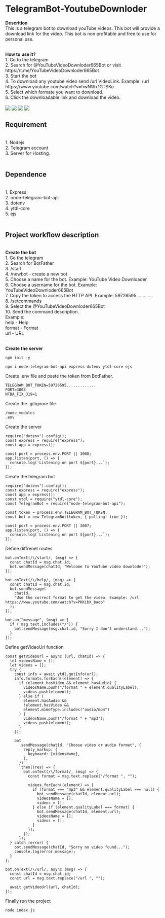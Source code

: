 # TelegramBot-YoutubeDownloder

<b>Descrition</b><br>
This is a telegram bot to download youTube videos. This bot will provide a download link for the video. This bot is non profitable and free to use for personal use.

<br>
<b>How to use it?</b><br>
1. Go to the telegram<br>
2. Search for @YouTubeVideoDownloder665Bot or visit https://t.me/YouTubeVideoDownloder665Bot<br>
3. Start the bot<br>
4. To download any youtube video send /url VideoLink. Example: /url https://www.youtube.com/watch?v=hwNWx1GTSKo<br>
5. Select which formate you want to download.<br>
6. Click the downloadable link and download the video.<br>
<br>
<img src="https://github.com/Tasluf665/TelegramBot-YoutubeDownloder/blob/master/Project%20Images/Screenshot%20from%202022-12-26%2021-18-13.png">
<img src="https://github.com/Tasluf665/TelegramBot-YoutubeDownloder/blob/master/Project%20Images/Screenshot%20from%202022-12-26%2021-19-41.png">
<img src="https://github.com/Tasluf665/TelegramBot-YoutubeDownloder/blob/master/Project%20Images/Screenshot%20from%202022-12-26%2021-19-55.png">
<img src="https://github.com/Tasluf665/TelegramBot-YoutubeDownloder/blob/master/Project%20Images/Screenshot%20from%202022-12-26%2021-20-07.png">

<br>
<h2>Requirement</h2><br>
1. Nodejs<br>
2. Telegram account<br>
3. Server for Hosting.<br>
<br>
<h2>Dependence</h2><br>
1. Express<br>
2. node-telegram-bot-api<br>
3. dotenv<br>
4. ytdl-core<br>
5. ejs<br>
<br>

<h2>Project workflow description</h2><br>
<b>Create the bot</b><br> 
1. Go the telegram<br>
2. Search for BotFather<br>
3. /start<br>
4. /newbot - create a new bot<br>
5. Choose a name for the bot. Example: YouTube Video Downloader<br>
6. Choose a username for the bot. Example: YouTubeVideoDownloder665Bot<br>
7. Copy the token to access the HTTP API. Example: 59726595.............<br>
8. /setcommands<br>
9. Select the @YouTubeVideoDownloder665Bot<br>
10. Send the command description. <br>
Example:<br> 
help - Help<br>
format - Format<br>
url - URL <br>

<br><b>Create the server</b><br> 
``` 
npm init -y
```
``` 
npm i node-telegram-bot-api express dotenv ytdl-core ejs
```
Create .env file and paste the token from BotFather.
```
TELEGRAM_BOT_TOKEN=59726595.............
PORT=3008
NTBA_FIX_319=1
```
Create the .gitignore file
```
/node_modules
.env
```
Create the server
```nodejs
require("dotenv").config();
const express = require("express");
const app = express();

const port = process.env.PORT || 3008;
app.listen(port, () => {
  console.log(`Listening on port ${port}...`);
});
```
Create the telegram bot
```nodejs
require("dotenv").config();
const express = require("express");
const app = express();
const ytdl = require("ytdl-core");
const TelegramBot = require("node-telegram-bot-api");

const token = process.env.TELEGRAM_BOT_TOKEN;
const bot = new TelegramBot(token, { polling: true });

const port = process.env.PORT || 3007;
app.listen(port, () => {
  console.log(`Listening on port ${port}...`);
});
```
Define diffrenet routes
```nodejs
bot.onText(/\/start/, (msg) => {
  const chatId = msg.chat.id;
  bot.sendMessage(chatId, "Welcome to YouTube video downloder");
});
```
```nodejs
bot.onText(/\/help/, (msg) => {
  const chatId = msg.chat.id;
  bot.sendMessage(
    chatId,
    "Use the correct format to get the video. Example: /url https://www.youtube.com/watch?v=PKKibX_baoo"
  );
});
```
```nodejs
bot.on("message", (msg) => {
  if (!msg.text.includes("/")) {
    bot.sendMessage(msg.chat.id, "Sorry I don't understand...");
  }
});
```
Define getVideoUrl function
```nodejs
const getVideoUrl = async (url, chatId) => {
  let videosName = [];
  let videos = [];
  try {
    const info = await ytdl.getInfo(url);
    info.formats.forEach((element) => {
      if (element.hasVideo && element.hasAudio) {
        videosName.push("/format " + element.qualityLabel);
        videos.push(element);
      } else if (
        element.hasAudio &&
        !element.hasVideo &&
        element.mimeType.includes("audio/mp4")
      ) {
        videosName.push("/format " + "mp3");
        videos.push(element);
      }
    });

    bot
      .sendMessage(chatId, "Choose video or audio format", {
        reply_markup: {
          keyboard: [videosName],
        },
      })
      .then((res) => {
        bot.onText(/\/format/, (msg) => {
          const format = msg.text.replace("/format ", "");

          videos.forEach((element) => {
            if (format === "mp3" && element.qualityLabel === null) {
              bot.sendMessage(chatId, element.url);
              videosName = [];
              videos = [];
            } else if (element.qualityLabel === format) {
              bot.sendMessage(chatId, element.url);
              videosName = [];
              videos = [];
            }
          });
        });
      });
  } catch (error) {
    bot.sendMessage(chatId, "Sorry no video found...");
    console.log(error.message);
  }
};

```
```nodejs
bot.onText(/\/url/, async (msg) => {
  const chatId = msg.chat.id;
  const url = msg.text.replace("/url ", "");

  await getVideoUrl(url, chatId);
});
```

Finally run the project<br>
```nodejs
node index.js
```
